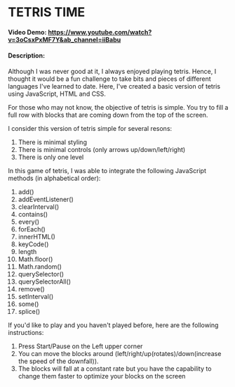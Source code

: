 # TETRIS TIME
#### Video Demo:  <https://www.youtube.com/watch?v=3oCsxPxMF7Y&ab_channel=iiBabu>
  
#### Description:
  
Although I was never good at it, I always enjoyed playing tetris. Hence, I thought it would be a fun challenge to take bits and pieces of different languages I've learned to date. Here, I've created a basic version of tetris using JavaScript, HTML and CSS. 
  

For those who may not know, the objective of tetris is simple. You try to fill a full row with blocks that are coming down from the top of the screen. 

I consider this version of tetris simple for several resons:
1. There is minimal styling
2. There is minimal controls (only arrows up/down/left/right)
3. There is only one level
  

In this game of tetris, I was able to integrate the following JavaScript methods (in alphabetical order):
1. add()
2. addEventListener()
3. clearInterval()
4. contains()
5. every()
6. forEach()
7. innerHTML()
8. keyCode()
9. length
10. Math.floor()
11. Math.random()
12. querySelector()
13. querySelectorAll()
14. remove()
15. setInterval()
16. some()
17. splice()


If you'd like to play and you haven't played before, here are the following instructions:
1.  Press Start/Pause on the Left upper corner
2.  You can move the blocks around (left/right/up(rotates)/down(increase the speed of the downfall)).
3.  The blocks will fall at a constant rate but you have the capability to change them faster to optimize your blocks on the screen

